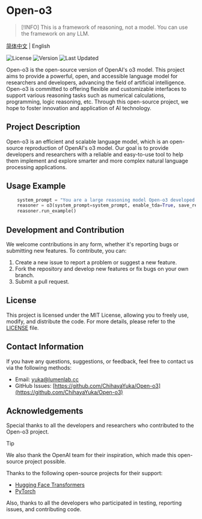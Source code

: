 # Open-o3

> [!INFO]
> This is a framework of reasoning, not a model. You can use the framework on any LLM.

[简体中文](README_zh.md) | English

![License](https://img.shields.io/badge/License-MIT-green.svg) ![Version](https://img.shields.io/badge/Version-0.1.0-blue) ![Last Updated](https://img.shields.io/badge/Last%20Updated-2025/2/21-orange)

Open-o3 is the open-source version of OpenAI's o3 model. This project aims to provide a powerful, open, and accessible language model for researchers and developers, advancing the field of artificial intelligence. Open-o3 is committed to offering flexible and customizable interfaces to support various reasoning tasks such as numerical calculations, programming, logic reasoning, etc. Through this open-source project, we hope to foster innovation and application of AI technology.

## Project Description

Open-o3 is an efficient and scalable language model, which is an open-source reproduction of OpenAI's o3 model. Our goal is to provide developers and researchers with a reliable and easy-to-use tool to help them implement and explore smarter and more complex natural language processing applications.

## Usage Example

```python
    system_prompt = "You are a large reasoning model Open-o3 developed by Lumen Intelligence."
    reasoner = o3(system_prompt=system_prompt, enable_tda=True, save_results=True)   
    reasoner.run_example()
```

## Development and Contribution

We welcome contributions in any form, whether it's reporting bugs or submitting new features. To contribute, you can:

1. Create a new issue to report a problem or suggest a new feature.
2. Fork the repository and develop new features or fix bugs on your own branch.
3. Submit a pull request.

## License

This project is licensed under the MIT License, allowing you to freely use, modify, and distribute the code. For more details, please refer to the [LICENSE](LICENSE) file.

## Contact Information

If you have any questions, suggestions, or feedback, feel free to contact us via the following methods:

- Email: [yuka@lumenlab.cc](mailto:yuka@lumenlab.cc)
- GitHub Issues: [https://github.com/ChihayaYuka/Open-o3](https://github.com/ChihayaYuka/Open-o3)

## Acknowledgements

Special thanks to all the developers and researchers who contributed to the Open-o3 project.

> [!TIP]
> We also thank the OpenAI team for their inspiration, which made this open-source
> project possible.

Thanks to the following open-source projects for their support:

- [Hugging Face Transformers](https://huggingface.co/transformers/)
- [PyTorch](https://pytorch.org/)

Also, thanks to all the developers who participated in testing, reporting issues, and contributing code.

